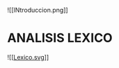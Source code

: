 ![[INtroduccion.png]]


# ANALISIS LEXICO
![[[Lexico.svg](https://github.com/JonathanAriass/teoria/blob/main/Excalidraw/Lexico.svg)]]
